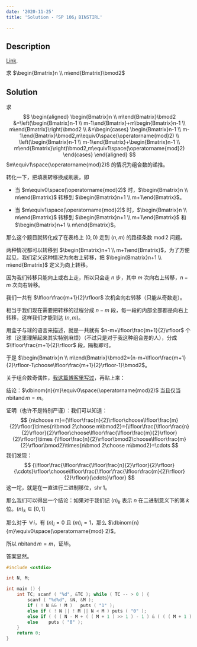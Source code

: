 ```yaml
---
date: '2020-11-25'
title: 'Solution -「SP 106」BINSTIRL'

---
```


## Description

[Link](https://www.luogu.com.cn/problem/SP106).

求 $\begin{Bmatrix}n \\ m\end{Bmatrix}\bmod2$

## Solution

求
$$
\begin{aligned}
\begin{Bmatrix}n \\ m\end{Bmatrix}\bmod2
&=\left(\begin{Bmatrix}n-1 \\ m-1\end{Bmatrix}+m\begin{Bmatrix}n-1 \\ m\end{Bmatrix}\right)\bmod2 \\
&=\begin{cases}
\begin{Bmatrix}n-1 \\ m-1\end{Bmatrix}\bmod2,m\equiv0\space(\operatorname{mod}2) \\
\left(\begin{Bmatrix}n-1 \\ m-1\end{Bmatrix}+\begin{Bmatrix}n-1 \\ m\end{Bmatrix}\right)\bmod2,m\equiv1\space(\operatorname{mod}2)
\end{cases}
\end{aligned}
$$
$m\equiv1\space(\operatorname{mod}2)$ 的情况为组合数的递推。

转化一下，把填表转移换成刷表，即

- 当 $m\equiv0\space(\operatorname{mod}2)$ 时，$\begin{Bmatrix}n \\ m\end{Bmatrix}$ 转移到 $\begin{Bmatrix}n+1 \\ m+1\end{Bmatrix}$。

- 当 $m\equiv1\space(\operatorname{mod}2)$ 时，$\begin{Bmatrix}n \\ m\end{Bmatrix}$ 转移到 $\begin{Bmatrix}n+1 \\ m+1\end{Bmatrix}$ 和 $\begin{Bmatrix}n+1 \\ m\end{Bmatrix}$。

那么这个题目就转化成了在表格上 $(0,0)$ 走到 $(n,m)$ 的路径条数 $\operatorname{mod}2$ 问题。

两种情况都可以转移到 $\begin{Bmatrix}n+1 \\ m+1\end{Bmatrix}$，为了方便起见，我们定义这种情况为向右上转移，把 $\begin{Bmatrix}n+1 \\ m\end{Bmatrix}$ 定义为向上转移。

因为我们转移只能向上或右上走，所以只会走 $n$ 步，其中 $m$ 次向右上转移，$n-m$ 次向右转移。

我们一共有 $\lfloor\frac{m+1}{2}\rfloor$ 次机会向右转移（只能从奇数走）。

相当于我们现在需要把转移的过程分成 $n-m$ 段，每一段的内部全部都是向右上转移，这样我们才能到达 $(n,m)$。

用盒子与球的语言来描述，就是一共就有 $n-m+\lfloor\frac{m+1}{2}\rfloor$ 个球（这里理解起来其实特别麻烦）（不过只是对于我这种组合差的人），分成 $\lfloor\frac{m+1}{2}\rfloor$ 段，隔板即可。

于是 $\begin{Bmatrix}n \\ m\end{Bmatrix}\bmod2={n-m+\lfloor\frac{m+1}{2}\rfloor-1\choose\lfloor\frac{m+1}{2}\rfloor-1}\bmod2$。

关于组合数奇偶性，[我这篇博客里写过](https://www.luogu.com.cn/blog/161849/solution-p3773)，再贴上来：

结论：$\dbinom{n}{m}\equiv0\space(\operatorname{mod}2)$ 当且仅当 $n\operatorname{bitand}m=m$。

证明（也许不是特别严谨）：我们可以知道：
$$
{n\choose m}={\lfloor\frac{n}{2}\rfloor\choose\lfloor\frac{m}{2}\rfloor}\times{n\bmod 2\choose m\bmod2}={\lfloor\frac{\lfloor\frac{n}{2}\rfloor}{2}\rfloor\choose\lfloor\frac{\lfloor\frac{m}{2}\rfloor}{2}\rfloor}\times {\lfloor\frac{n}{2}\rfloor\bmod2\choose\lfloor\frac{m}{2}\rfloor\bmod2}\times{n\bmod 2\choose m\bmod2}=\cdots
$$
我们发现：
$$
{\lfloor\frac{\lfloor\frac{\lfloor\frac{n}{2}\rfloor}{2}\rfloor}{\cdots}\rfloor\choose\lfloor\frac{\lfloor\frac{\lfloor\frac{m}{2}\rfloor}{2}\rfloor}{\cdots}\rfloor}
$$
这一坨，就是在一直进行二进制移位，$\operatorname{shr}1$。

那么我们可以得出一个结论：如果对于我们记 $(n)_{k}$ 表示 $n$ 在二进制意义下的第 $k$ 位。$(n)_{k}\in[0,1]$

那么对于 $\forall i$，有 $(n)_{i}=0$ 且 $(m)_{i}=1$，那么 $\dbinom{n}{m}\equiv0\space(\operatorname{mod} 2)$。

所以 $n\operatorname{bitand}m=m$，证毕。

答案显然。

```cpp
#include <cstdio>

int N, M;

int main () {
	int TC; scanf ( "%d", &TC ); while ( TC -- > 0 ) {
		scanf ( "%d%d", &N, &M );
		if ( ! N && ! M )	puts ( "1" );
		else if ( ! N || ! M || N < M )	puts ( "0" );
		else if ( ( ( N - M + ( ( M + 1 ) >> 1 ) - 1 ) & ( ( ( M + 1 ) >> 1 ) - 1 ) ) == ( ( ( M + 1 ) >> 1 ) - 1 ) )	puts ( "1" );
		else	puts ( "0" );
	}
	return 0;
}
```